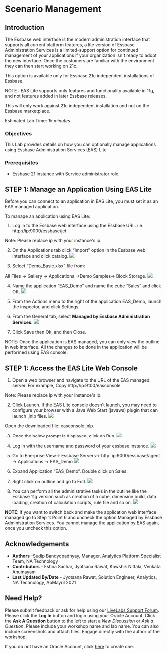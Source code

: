 # Scenario Management

## Introduction

The Essbase web interface is the modern administration interface that supports all current platform features, a lite version of Essbase Administration Services is a limited-support option for continued management of your applications if your organization isn't ready to adopt the new interface. Once the customers are familiar with the environment they can then start working on 21c.

This option is available only for Essbase 21c independent installations of Essbase.

NOTE : EAS Lite supports only features and functionality available in 11g, and not features added in later Essbase releases.

This will only work against 21c independent installation and not on the Essbase marketplace.


Estimated Lab Time: *15 minutes*.

### Objectives

This Lab provides details on how you can optionally manage applications using Essbase Administration Services (EAS) Lite

### Prerequisites

* Essbase 21 instance with Service administrator role.


## **STEP 1:** Manage an Application Using EAS Lite

Before you can connect to an application in EAS Lite, you must set it as an EAS managed application.

To manage an application using EAS Lite:

1.	Log in to the Essbase web interface using the Essbase URL. i.e. http://ip:9000/essbase/jet.
  
   Note: Please replace ip with your instance's ip.

2.	On the Applications tab click “Import” option in the Essbase web interface and click catalog. 
   ![](./images/EAS_0.png)


3.	Select “Demo_Basic.xlsx” file from:

   All Files -> Gallery -> Applications ->Demo Samples-> Block Storage.
   ![](./images/EAS_1.png)


4.	Name the application “EAS_Demo” and name the cube “Sales” and click OK.
   ![](./images/EAS_2.png)

5.	From the Actions menu to the right of the application EAS_Demo, launch the inspector, and click Settings.

6.	From the General tab, select **Managed by Essbase Administration Services**.
   ![](./images/EAS_3.png)

7.	Click Save then Ok, and then Close.

   NOTE: Once the application is EAS managed, you can only view the outline in web interface. All the changes to be done in the application will be performed using EAS console.

## **STEP 1:** Access the EAS Lite Web Console 

1.	Open a web browser and navigate to the URL of the EAS managed server. For example,
   Copy http://ip:9100/easconsole

   Note: Please replace ip with your instance's ip.

2.	Click Launch. If the EAS Lite console doesn't launch, you may need to configure your browser with a Java Web Start (javaws) plugin that can launch .jnlp files.
   ![](./images/EAS_4.png)

   Open the downloaded file: easconsole.jnlp. 
   
3. Once the below prompt is displayed, click on Run.
   ![](./images/eas_run_prompt.png)
   

4.	Log in with the username and password of your essbase instance.
   ![](./images/EAS_5.png)

5.	Go to Enerprise View-> Essbase Servers-> http: ip:9000/essbase/agent -> Applications -> EAS_Demo
   ![](./images/EAS_6.png)

6.	Expand Application “EAS_Demo”. Double click on Sales.

7.	Right click on outline and go to Edit.
   ![](./images/EAS_7.png)


8.	You can perform all the administrative tasks in the outline like the Essbase 11g version such as creation of a cube, dimension build, data loading, creation of calculation scripts, rule file and so on. 
   ![](./images/EAS_8.png)

   **NOTE**: If you want to switch back and make the application web interface managed go to Step 1: Point 6 and uncheck the option Managed by Essbase Administration Services. You cannot manage the application by EAS again, once you uncheck this option.



## Acknowledgements
* **Authors** -Sudip Bandyopadhyay, Manager, Analytics Platform Specialist Team, NA Technology
* **Contributors** - Eshna Sachar, Jyotsana Rawat, Kowshik Nittala, Venkata Anumayam
* **Last Updated By/Date** - Jyotsana Rawat, Solution Engineer, Analytics, NA Technology, ApMayril 2021

## Need Help?
Please submit feedback or ask for help using our [LiveLabs Support Forum](https://community.oracle.com/tech/developers/categories/oracle-analytics-cloud). Please click the **Log In** button and login using your Oracle Account. Click the **Ask A Question** button to the left to start a *New Discussion* or *Ask a Question*.  Please include your workshop name and lab name.  You can also include screenshots and attach files.  Engage directly with the author of the workshop.

If you do not have an Oracle Account, click [here](https://profile.oracle.com/myprofile/account/create-account.jspx) to create one.
